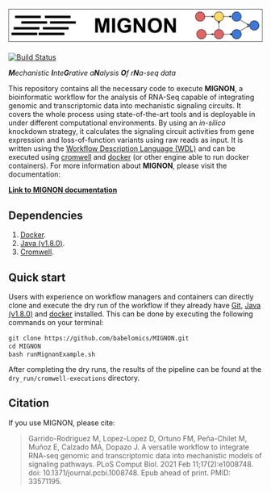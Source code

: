 [![MIGNON](img/MIGNON_logo_horizontal.svg)](https://babelomics.github.io/MIGNON/)

[![Build Status](https://travis-ci.com/babelomics/MIGNON.svg?branch=master)](https://travis-ci.com/babelomics/MIGNON)

_**M**echanistic **I**nte**G**rative a**N**alysis **O**f r**N**a-seq data_

This repository contains all the necessary code to execute **MIGNON**, a bioinformatic workflow for the analysis of RNA-Seq capable of integrating genomic and transcriptomic data into mechanistic signaling circuits. It covers the whole process using state-of-the-art tools and is deployable in under different computational environments. By using an *in-silico* knockdown strategy, it calculates the signaling circuit activities from gene expression and loss-of-function variants using raw reads as input. It is written using the [Workflow Description Language (WDL)](https://github.com/openwdl/wdl) and can be executed using [cromwell](https://github.com/broadinstitute/cromwell) and [docker](https://www.docker.com/) (or other engine able to run docker containers). For more information about **MIGNON**, please visit the documentation:

[**Link to MIGNON documentation**](https://babelomics.github.io/MIGNON/)

## Dependencies

1. [Docker](https://www.docker.com/).
2. [Java (v1.8.0)](https://java.com/en/download/help/download_options.xml).
3. [Cromwell](https://github.com/broadinstitute/cromwell/releases).

## Quick start

Users with experience on workflow managers and containers can directly clone and execute the dry run of the workflow if they already have [Git](https://git-scm.com/), [Java (v1.8.0)](https://www.java.com/es/download/) and [docker](https://www.docker.com/) installed. This can be done by executing the following commands on your terminal:

```
git clone https://github.com/babelomics/MIGNON.git
cd MIGNON
bash runMignonExample.sh
```

After completing the dry runs, the results of the pipeline can be found at the `dry_run/cromwell-executions` directory. 

## Citation

If you use MIGNON, please cite:

> Garrido-Rodriguez M, Lopez-Lopez D, Ortuno FM, Peña-Chilet M, Muñoz E, Calzado MA, Dopazo J. A versatile workflow to integrate RNA-seq genomic and transcriptomic data into mechanistic models of signaling pathways. PLoS Comput Biol. 2021 Feb 11;17(2):e1008748. doi: 10.1371/journal.pcbi.1008748. Epub ahead of print. PMID: 33571195.

